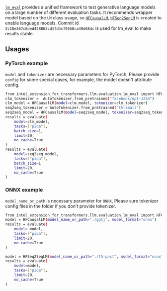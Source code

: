 [`lm_eval`](https://github.com/EleutherAI/lm-evaluation-harness/tree/master) provides a unified framework to test generative language models on a large number of different evaluation tasks. It recommends wrapper model based on the `LM` class usage, so [`HFCausalLM`](./lm_model.py), [`HFSeq2SeqLM`](./lm_model.py) is created to enable language models. Commit id `2c18e367c6ded428863cd1fd4cf9558ca49d68dc` is used for lm_eval to make results stable.
## Usages
### PyTorch example
`model` and `tokenizer` are necessary parameters for PyTorch, Please provide `config` for some special cases, for example, the model doesn't attribute config. 
```bash
from intel_extension_for_transformers.llm.evaluation.lm_eval import HFCausalLM, HFSeq2SeqLM, evaluate
clm_tokenizer =  AutoTokenizer.from_pretrained("facebook/opt-125m")
clm_model = HFCausalLM(model=clm_model, tokenizer=clm_tokenizer)
seq2seq_tokenizer = AutoTokenizer.from_pretrained("t5-small")
seq2seq_model = HFCausalLM(model=seq2seq_model, tokenizer=seq2seq_tokenizer)
results = evaluate(
    model=clm_model,
    tasks=["piqa"],
    batch_size=1,
    limit=20,
    no_cache=True
)
results = evaluate(
    model=seq2seq_model,
    tasks=["piqa"],
    batch_size=1
    limit=20,
    no_cache=True
)
```

### ONNX example
`model_name_or_path` is necessary parameter for `ONNX`, Please sure tokenizer config files in the folder if you don't provide tokenizer.
```bash
from intel_extension_for_transformers.llm.evaluation.lm_eval import HFCausalLM, HFSeq2SeqLM, evaluate
model = HFCausalLM(model_name_or_path="./gptj", model_format="onnx")   
results = evaluate(
    model= model,
    tasks=["piqa"],
    limit=20,
    no_cache=True
)

model = HFSeq2SeqLM(model_name_or_path="./t5-past", model_format="onnx")
results = evaluate(
    model=model,
    tasks=["piqa"],
    limit=20,
    no_cache=True
)
```